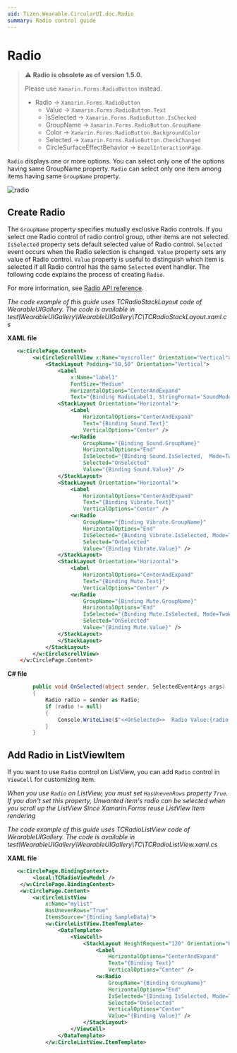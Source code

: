 ```yaml
---
uid: Tizen.Wearable.CircularUI.doc.Radio
summary: Radio control guide
---
```


# Radio

> :warning: **Radio is obsolete as of version 1.5.0.**
> 
> Please use `Xamarin.Forms.RadioButton` instead.
>
> - Radio → `Xamarin.Forms.RadioButton`
>    - Value → `Xamarin.Forms.RadioButton.Text`
>    - IsSelected → `Xamarin.Forms.RadioButton.IsChecked`
>    - GroupName → `Xamarin.Forms.RadioButton.GroupName`
>    - Color → `Xamarin.Forms.RadioButton.BackgroundColor`
>    - Selected → `Xamarin.Forms.RadioButton.CheckChanged`
>    - CircleSurfaceEffectBehavior → `BezelInteractionPage`

`Radio` displays one or more options. You can select only one of the options having same GroupName property.
`Radio` can select only one item among items having same `GroupName` property.

![radio](data/radio.png)

## Create Radio

The `GroupName` property specifies mutually exclusive Radio controls. If you select one Radio control of radio control group, other items are not selected.
`IsSelected` property sets default selected value of Radio control. `Selected` event occurs when the Radio selection is changed.
`Value` property sets any value of Radio control. `Value` property is useful to distinguish which item is selected if all Radio control has the same `Selected` event handler.
The following code explains the process of creating `Radio`.

For more information, see [Radio  API reference](https://samsung.github.io/Tizen.CircularUI/api/Tizen.Wearable.CircularUI.Forms.Radio.html).

_The code example of this guide uses TCRadioStackLayout code of WearableUIGallery. The code is available in test\WearableUIGallery\WearableUIGallery\TC\TCRadioStackLayout.xaml.cs_

**XAML file**

```xml
   <w:CirclePage.Content>
        <w:CircleScrollView x:Name="myscroller" Orientation="Vertical">
            <StackLayout Padding="50,50" Orientation="Vertical">
                <Label
                    x:Name="label1"
                    FontSize="Medium"
                    HorizontalOptions="CenterAndExpand"
                    Text="{Binding RadioLabel1, StringFormat='SoundMode:{0}'}"/>
                <StackLayout Orientation="Horizontal">
                    <Label
                        HorizontalOptions="CenterAndExpand"
                        Text="{Binding Sound.Text}"
                        VerticalOptions="Center" />
                    <w:Radio
                        GroupName="{Binding Sound.GroupName}"
                        HorizontalOptions="End"
                        IsSelected="{Binding Sound.IsSelected,  Mode=TwoWay}"
                        Selected="OnSelected"
                        Value="{Binding Sound.Value}" />
                </StackLayout>
                <StackLayout Orientation="Horizontal">
                    <Label
                        HorizontalOptions="CenterAndExpand"
                        Text="{Binding Vibrate.Text}"
                        VerticalOptions="Center" />
                    <w:Radio
                        GroupName="{Binding Vibrate.GroupName}"
                        HorizontalOptions="End"
                        IsSelected="{Binding Vibrate.IsSelected, Mode=TwoWay}"
                        Selected="OnSelected"
                        Value="{Binding Vibrate.Value}" />
                </StackLayout>
                <StackLayout Orientation="Horizontal">
                    <Label
                        HorizontalOptions="CenterAndExpand"
                        Text="{Binding Mute.Text}"
                        VerticalOptions="Center" />
                    <w:Radio
                        GroupName="{Binding Mute.GroupName}"
                        HorizontalOptions="End"
                        IsSelected="{Binding Mute.IsSelected, Mode=TwoWay}"
                        Selected="OnSelected"
                        Value="{Binding Mute.Value}" />
                </StackLayout>
                </StackLayout>
            </StackLayout>
        </w:CircleScrollView>
    </w:CirclePage.Content>
```

**C# file**
```cs
        public void OnSelected(object sender, SelectedEventArgs args)
        {
            Radio radio = sender as Radio;
            if (radio != null)
            {
                Console.WriteLine($"<<OnSelected>>  Radio Value:{radio.Value}, GroupName:{radio.GroupName}, IsSelected:{radio.IsSelected}");
            }
        }
```

## Add Radio in ListViewItem
If you want to use `Radio` control on ListView, you can add `Radio` control in `ViewCell` for customizing item.

*When you use `Radio` on  ListView, you must set `HasUnevenRows` property `True`. If you don't set this property, Unwanted item's radio can be selected when you scroll up the ListView Since Xamarin.Forms reuse ListView Item rendering*

_The code example of this guide uses TCRadioListView code of WearableUIGallery. The code is available in test\WearableUIGallery\WearableUIGallery\TC\TCRadioListView.xaml.cs_

**XAML file**
```xml
   <w:CirclePage.BindingContext>
        <local:TCRadioViewModel />
    </w:CirclePage.BindingContext>
    <w:CirclePage.Content>
        <w:CircleListView
            x:Name="mylist"
            HasUnevenRows="True"
            ItemsSource="{Binding SampleData}">
            <w:CircleListView.ItemTemplate>
                <DataTemplate>
                    <ViewCell>
                        <StackLayout HeightRequest="120" Orientation="Horizontal">
                            <Label
                                HorizontalOptions="CenterAndExpand"
                                Text="{Binding Text}"
                                VerticalOptions="Center" />
                            <w:Radio
                                GroupName="{Binding GroupName}"
                                HorizontalOptions="End"
                                IsSelected="{Binding IsSelected, Mode=TwoWay}"
                                Selected="OnSelected"
                                VerticalOptions="Center"
                                Value="{Binding Value}" />
                        </StackLayout>
                    </ViewCell>
                </DataTemplate>
            </w:CircleListView.ItemTemplate>
```

